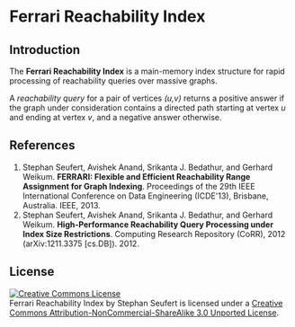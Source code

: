 Ferrari Reachability Index
==

Introduction
--
The **Ferrari Reachability Index** is a main-memory index structure for rapid processing of reachability queries over massive graphs.

A *reachability query* for a pair of vertices *(u,v)* returns a positive answer if the graph under consideration contains a directed path starting at vertex *u* and ending at vertex *v*, and a negative answer otherwise. 



References
--
1. Stephan Seufert, Avishek Anand, Srikanta J. Bedathur, and Gerhard Weikum. **FERRARI: Flexible and Efficient Reachability Range Assignment for Graph Indexing**. Proceedings of the 29th IEEE International Conference on Data Engineering (ICDE'13), Brisbane, Australia. IEEE, 2013.
2. Stephan Seufert, Avishek Anand, Srikanta J. Bedathur, and Gerhard Weikum. **High-Performance Reachability Query Processing under Index Size Restrictions**. Computing Research Repository (CoRR), 2012 (arXiv:1211.3375 [cs.DB]). 2012.

License
--
<a rel="license" href="http://creativecommons.org/licenses/by-nc-sa/3.0/deed.en_US"><img alt="Creative Commons License" style="border-width:0" src="http://i.creativecommons.org/l/by-nc-sa/3.0/88x31.png" /></a><br /><span xmlns:dct="http://purl.org/dc/terms/" property="dct:title">Ferrari Reachability Index</span> by <span xmlns:cc="http://creativecommons.org/ns#" property="cc:attributionName">Stephan Seufert</span> is licensed under a <a rel="license" href="http://creativecommons.org/licenses/by-nc-sa/3.0/deed.en_US">Creative Commons Attribution-NonCommercial-ShareAlike 3.0 Unported License</a>.
